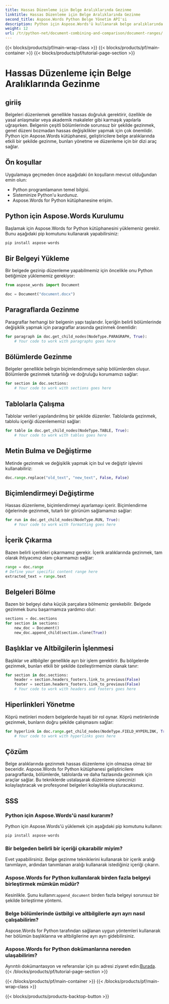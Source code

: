 ```yaml
---
title: Hassas Düzenleme için Belge Aralıklarında Gezinme
linktitle: Hassas Düzenleme için Belge Aralıklarında Gezinme
second_title: Aspose.Words Python Belge Yönetim API'si
description: Python için Aspose.Words'ü kullanarak belge aralıklarında hassas bir şekilde gezinmeyi ve düzenlemeyi öğrenin. Verimli içerik düzenleme için kaynak kodlu adım adım kılavuz.
weight: 12
url: /tr/python-net/document-combining-and-comparison/document-ranges/
---
```


{{< blocks/products/pf/main-wrap-class >}}
{{< blocks/products/pf/main-container >}}
{{< blocks/products/pf/tutorial-page-section >}}

# Hassas Düzenleme için Belge Aralıklarında Gezinme


## giriiş

Belgeleri düzenlemek genellikle hassas doğruluk gerektirir, özellikle de yasal anlaşmalar veya akademik makaleler gibi karmaşık yapılarla uğraşırken. Belgenin çeşitli bölümlerinde sorunsuz bir şekilde gezinmek, genel düzeni bozmadan hassas değişiklikler yapmak için çok önemlidir. Python için Aspose.Words kütüphanesi, geliştiricilere belge aralıklarında etkili bir şekilde gezinme, bunları yönetme ve düzenleme için bir dizi araç sağlar.

## Ön koşullar

Uygulamaya geçmeden önce aşağıdaki ön koşulların mevcut olduğundan emin olun:

- Python programlamanın temel bilgisi.
- Sisteminize Python'u kurdunuz.
- Aspose.Words for Python kütüphanesine erişim.

## Python için Aspose.Words Kurulumu

Başlamak için Aspose.Words for Python kütüphanesini yüklemeniz gerekir. Bunu aşağıdaki pip komutunu kullanarak yapabilirsiniz:

```python
pip install aspose-words
```

## Bir Belgeyi Yükleme

Bir belgede gezinip düzenleme yapabilmemiz için öncelikle onu Python betiğimize yüklememiz gerekiyor:

```python
from aspose_words import Document

doc = Document("document.docx")
```

## Paragraflarda Gezinme

Paragraflar herhangi bir belgenin yapı taşlarıdır. İçeriğin belirli bölümlerinde değişiklik yapmak için paragraflar arasında gezinmek önemlidir:

```python
for paragraph in doc.get_child_nodes(NodeType.PARAGRAPH, True):
    # Your code to work with paragraphs goes here
```

## Bölümlerde Gezinme

Belgeler genellikle belirgin biçimlendirmeye sahip bölümlerden oluşur. Bölümlerde gezinmek tutarlılığı ve doğruluğu korumamızı sağlar:

```python
for section in doc.sections:
    # Your code to work with sections goes here
```

## Tablolarla Çalışma

Tablolar verileri yapılandırılmış bir şekilde düzenler. Tablolarda gezinmek, tablolu içeriği düzenlememizi sağlar:

```python
for table in doc.get_child_nodes(NodeType.TABLE, True):
    # Your code to work with tables goes here
```

## Metin Bulma ve Değiştirme

Metinde gezinmek ve değişiklik yapmak için bul ve değiştir işlevini kullanabiliriz:

```python
doc.range.replace("old_text", "new_text", False, False)
```

## Biçimlendirmeyi Değiştirme

Hassas düzenleme, biçimlendirmeyi ayarlamayı içerir. Biçimlendirme öğelerinde gezinmek, tutarlı bir görünüm sağlamamızı sağlar:

```python
for run in doc.get_child_nodes(NodeType.RUN, True):
    # Your code to work with formatting goes here
```

## İçerik Çıkarma

Bazen belirli içerikleri çıkarmamız gerekir. İçerik aralıklarında gezinmek, tam olarak ihtiyacımız olanı çıkarmamızı sağlar:

```python
range = doc.range
# Define your specific content range here
extracted_text = range.text
```

## Belgeleri Bölme

Bazen bir belgeyi daha küçük parçalara bölmemiz gerekebilir. Belgede gezinmek bunu başarmamıza yardımcı olur:

```python
sections = doc.sections
for section in sections:
    new_doc = Document()
    new_doc.append_child(section.clone(True))
```

## Başlıklar ve Altbilgilerin İşlenmesi

Başlıklar ve altbilgiler genellikle ayrı bir işlem gerektirir. Bu bölgelerde gezinmek, bunları etkili bir şekilde özelleştirmemize olanak tanır:

```python
for section in doc.sections:
    header = section.headers_footers.link_to_previous(False)
    footer = section.headers_footers.link_to_previous(False)
    # Your code to work with headers and footers goes here
```

## Hiperlinkleri Yönetme

Köprü metinleri modern belgelerde hayati bir rol oynar. Köprü metinlerinde gezinmek, bunların doğru şekilde çalışmasını sağlar:

```python
for hyperlink in doc.range.get_child_nodes(NodeType.FIELD_HYPERLINK, True):
    # Your code to work with hyperlinks goes here
```

## Çözüm

Belge aralıklarında gezinmek hassas düzenleme için olmazsa olmaz bir beceridir. Aspose.Words for Python kütüphanesi geliştiricilere paragraflarda, bölümlerde, tablolarda ve daha fazlasında gezinmek için araçlar sağlar. Bu tekniklerde ustalaşarak düzenleme sürecinizi kolaylaştıracak ve profesyonel belgeleri kolaylıkla oluşturacaksınız.

## SSS

### Python için Aspose.Words'ü nasıl kurarım?

Python için Aspose.Words'ü yüklemek için aşağıdaki pip komutunu kullanın:
```python
pip install aspose-words
```

### Bir belgeden belirli bir içeriği çıkarabilir miyim?

Evet yapabilirsiniz. Belge gezinme tekniklerini kullanarak bir içerik aralığı tanımlayın, ardından tanımlanan aralığı kullanarak istediğiniz içeriği çıkarın.

### Aspose.Words for Python kullanılarak birden fazla belgeyi birleştirmek mümkün müdür?

 Kesinlikle. Şunu kullanın:`append_document` birden fazla belgeyi sorunsuz bir şekilde birleştirme yöntemi.

### Belge bölümlerinde üstbilgi ve altbilgilerle ayrı ayrı nasıl çalışabilirim?

Aspose.Words for Python tarafından sağlanan uygun yöntemleri kullanarak her bölümün başlıklarına ve altbilgilerine ayrı ayrı gidebilirsiniz.

### Aspose.Words for Python dokümanlarına nereden ulaşabilirim?

 Ayrıntılı dokümantasyon ve referanslar için şu adresi ziyaret edin:[Burada](https://reference.aspose.com/words/python-net/).
{{< /blocks/products/pf/tutorial-page-section >}}

{{< /blocks/products/pf/main-container >}}
{{< /blocks/products/pf/main-wrap-class >}}

{{< blocks/products/products-backtop-button >}}
